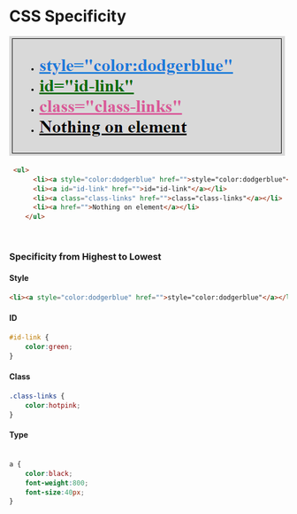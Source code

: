 # CSS Specificity

![](https://raw.githubusercontent.com/hoc-demos/images/main/css-specificity.png)

```html
 <ul>
      <li><a style="color:dodgerblue" href="">style="color:dodgerblue"</a></li>
      <li><a id="id-link" href="">id="id-link"</a></li>
      <li><a class="class-links" href="">class="class-links"</a></li>
      <li><a href="">Nothing on element</a></li>
    </ul>
```

<br/>

### Specificity from Highest to Lowest

#### Style
```html
<li><a style="color:dodgerblue" href="">style="color:dodgerblue"</a></li>
```

#### ID
```css
#id-link {
    color:green;
}
```

#### Class
```css
.class-links {
    color:hotpink;
}
```

#### Type
```css

a {
    color:black;
    font-weight:800;
    font-size:40px;
}
```
